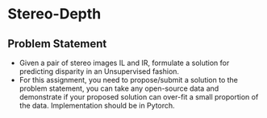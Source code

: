 # Stereo-Depth
## Problem Statement
* Given a pair of stereo images IL and IR, formulate a solution for predicting disparity in an Unsupervised fashion.
* For this assignment, you need to propose/submit a solution to the problem statement, you can take any open-source data and demonstrate if your proposed solution can over-fit a small proportion of the data. Implementation should be in Pytorch.

